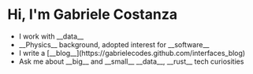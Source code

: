 # Hi, I'm Gabriele Costanza

<ul>
  <li> I work with __data__</li>
  <li> __Physics__ background, adopted interest for __software__</li>
  <li>I write a [__blog__](https://gabrielecodes.github.com/interfaces_blog)</li>
  <li> Ask me about __big__ and __small__ __data__, __rust__ tech curiosities</li>
</ul>

